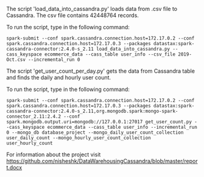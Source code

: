 The script 'load_data_into_cassandra.py' loads data from .csv file to Cassandra. The csv file contains 42448764 records.

To run the script, type in the following command:

```
spark-submit --conf spark.cassandra.connection.host=172.17.0.2 --conf spark.cassandra.connection.host=172.17.0.3 --packages datastax:spark-cassandra-connector:2.4.0-s_2.11 load_data_into_cassandra.py --cass_keyspace ecommerce_data --cass_table user_info --csv_file 2019-Oct.csv --incremental_run 0
```

The script 'get_user_count_per_day.py' gets the data from Cassandra table and finds the daily and hourly user count.

To run the script, type in the following command:

```
spark-submit --conf spark.cassandra.connection.host=172.17.0.2 --conf spark.cassandra.connection.host=172.17.0.3 --packages datastax:spark-cassandra-connector:2.4.0-s_2.11,org.mongodb.spark:mongo-spark-connector_2.11:2.4.2 --conf spark.mongodb.output.uri=mongodb://127.0.0.1:27017 get_user_count.py --cass_keyspace ecommerce_data --cass_table user_info --incremental_run 0 --mongo_db database_project --mongo_daily_user_count_collection user_daily_count --mongo_hourly_user_count_collection user_hourly_count

```

For information about the project visit https://github.com/nisheshk/DataWarehousingCassandra/blob/master/report.docx</b>
